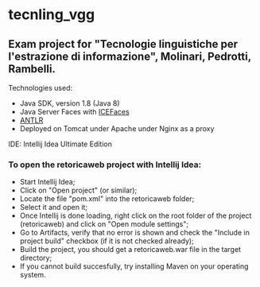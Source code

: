 # tecnling_vgg
## Exam project for "Tecnologie linguistiche per l'estrazione di informazione", Molinari, Pedrotti, Rambelli.

Technologies used:
* Java SDK, version 1.8 (Java 8)
* Java Server Faces with [ICEFaces](http://www.icesoft.org/java/home.jsf)
* [ANTLR](http://www.antlr.org/) 
* Deployed on Tomcat under Apache under Nginx as a proxy

IDE:
Intellij Idea Ultimate Edition


### To open the retoricaweb project with Intellij Idea:
* Start Intellij Idea;
* Click on "Open project" (or similar);
* Locate the file "pom.xml" into the retoricaweb folder;
* Select it and open it;
* Once Intellij is done loading, right click on the root folder of the project (retoricaweb) and click on "Open module settings";
* Go to Artifacts, verify that no error is shown and check the "Include in project build" checkbox (if it is not checked already);
* Build the project, you should get a retoricaweb.war file in the target directory;
* If you cannot build succesfully, try installing Maven on your operating system.

